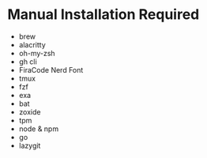 # Manual Installation Required

- brew
- alacritty
- oh-my-zsh
- gh cli
- FiraCode Nerd Font
- tmux
- fzf
- exa
- bat
- zoxide
- tpm
- node & npm
- go
- lazygit
